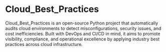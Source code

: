 # Cloud_Best_Practices
Cloud_Best_Practices is an open-source Python project that automatically audits cloud environments to detect misconfigurations, security issues, and cost inefficiencies. Built with DevOps and CI/CD in mind, it aims to promote visibility, compliance, and operational excellence by applying industry best practices across cloud infrastructure.

